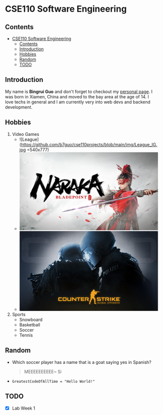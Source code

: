 # CSE110 Software Engineering
## Contents
- [CSE110 Software Engineering](#cse110-software-engineering)
  - [Contents](#contents)
  - [Introduction](#introduction)
  - [Hobbies](#hobbies)
  - [Random](#random)
  - [TODO](#todo)
## Introduction
My name is **Bingrui Guo** and don't forget to checkout my [personal page](https://b7guo.github.io/). I was born in Xiamen, China and moved to the bay area at the age of 14. I love techs in general and I am currently very into web devs and backend development.
## Hobbies
1. Video Games
   - ![League](https://github.com/b7guo/cse110projects/blob/main/img/League_IG.jpg =540x777)
   - ![Naraka:Bladepoint](img/naraka.jpeg)
   - ![CSGO](img/csgo.jpg)
2. Sports
   - Snowboard
   - Basketball
   - Soccer
   - Tennis
## Random
- Which soccer player has a name that is a goat saying yes in Spanish?
    > MEEEEEEEEEE~ Si
- `GreatestCodeOfAllTime = "Hello World!"` 
## TODO
- [x] Lab Week 1